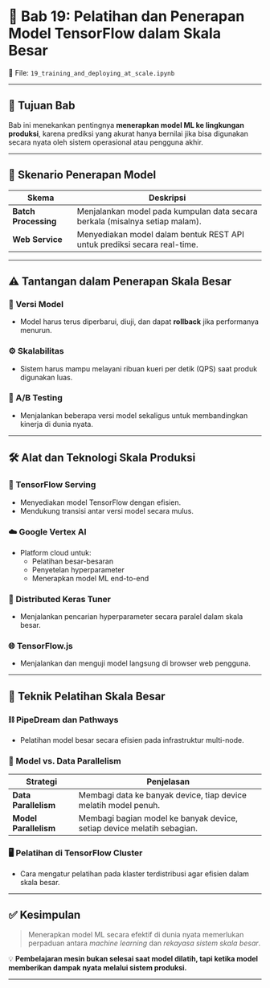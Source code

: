 # 🚀 Bab 19: Pelatihan dan Penerapan Model TensorFlow dalam Skala Besar  
📁 File: `19_training_and_deploying_at_scale.ipynb`

---

## 🎯 Tujuan Bab

Bab ini menekankan pentingnya **menerapkan model ML ke lingkungan produksi**, karena prediksi yang akurat hanya bernilai jika bisa digunakan secara nyata oleh sistem operasional atau pengguna akhir.

---

## 🧪 Skenario Penerapan Model

| Skema             | Deskripsi                                                                 |
|-------------------|---------------------------------------------------------------------------|
| **Batch Processing** | Menjalankan model pada kumpulan data secara berkala (misalnya setiap malam). |
| **Web Service**      | Menyediakan model dalam bentuk REST API untuk prediksi secara real-time.     |

---

## ⚠️ Tantangan dalam Penerapan Skala Besar

### 🧬 Versi Model
- Model harus terus diperbarui, diuji, dan dapat **rollback** jika performanya menurun.

### ⚙️ Skalabilitas
- Sistem harus mampu melayani ribuan kueri per detik (QPS) saat produk digunakan luas.

### 🧪 A/B Testing
- Menjalankan beberapa versi model sekaligus untuk membandingkan kinerja di dunia nyata.

---

## 🛠️ Alat dan Teknologi Skala Produksi

### 🧾 TensorFlow Serving
- Menyediakan model TensorFlow dengan efisien.
- Mendukung transisi antar versi model secara mulus.

### ☁️ Google Vertex AI
- Platform cloud untuk:
  - Pelatihan besar-besaran
  - Penyetelan hyperparameter
  - Menerapkan model ML end-to-end

### 🎯 Distributed Keras Tuner
- Menjalankan pencarian hyperparameter secara paralel dalam skala besar.

### 🌐 TensorFlow.js
- Menjalankan dan menguji model langsung di browser web pengguna.

---

## 🧩 Teknik Pelatihan Skala Besar

### ⛓️ PipeDream dan Pathways
- Pelatihan model besar secara efisien pada infrastruktur multi-node.

### 🧠 Model vs. Data Parallelism
| Strategi            | Penjelasan                                                               |
|---------------------|--------------------------------------------------------------------------|
| **Data Parallelism** | Membagi data ke banyak device, tiap device melatih model penuh.         |
| **Model Parallelism**| Membagi bagian model ke banyak device, setiap device melatih sebagian. |

### 🖥️ Pelatihan di TensorFlow Cluster
- Cara mengatur pelatihan pada klaster terdistribusi agar efisien dalam skala besar.

---

## ✅ Kesimpulan

> Menerapkan model ML secara efektif di dunia nyata memerlukan perpaduan antara *machine learning* dan *rekayasa sistem skala besar*.

💡 **Pembelajaran mesin bukan selesai saat model dilatih, tapi ketika model memberikan dampak nyata melalui sistem produksi.**

---
